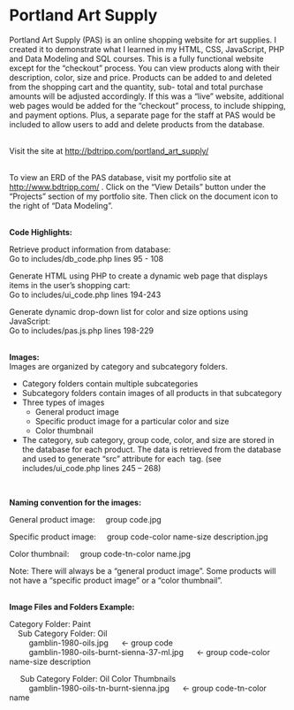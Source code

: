 # Portland Art Supply

Portland Art Supply (PAS) is an online shopping website for art supplies.  I created it to demonstrate what I learned in my HTML, CSS, JavaScript, PHP and Data Modeling and SQL courses.  This is a fully functional website except for the “checkout” process.  You can view products along with their description, color, size and price.  Products can be added to and deleted from the shopping cart and the quantity, sub- total and total purchase amounts will be adjusted accordingly.  If this was a “live” website, additional web pages would be added for the “checkout” process, to include shipping, and payment options.  Plus, a separate page for the staff at PAS would be included to allow users to add and delete products from the database.  
<br/>

Visit the site at http://bdtripp.com/portland_art_supply/  
<br/>

To view an ERD of the PAS database, visit my portfolio site at http://www.bdtripp.com/ . Click on the “View Details” button under the “Projects” section of my portfolio site. Then click on the document icon to the right of “Data Modeling”.  
<br/>

**Code Highlights:**

Retrieve product information from database:  
Go to includes/db_code.php lines 95 - 108     

Generate HTML using PHP to create a dynamic web page that displays items in the user’s shopping cart:  
Go to includes/ui_code.php lines 194-243

Generate dynamic drop-down list for color and size options using JavaScript:  
Go to includes/pas.js.php lines 198-229  
<br/>

**Images:**  
Images are organized by category and subcategory folders.  
-	Category folders contain multiple subcategories  
-	Subcategory folders contain images of all products in that subcategory  
-	Three types of images  
     -	General product image  
     -	Specific product image for a particular color and size  
     -	Color thumbnail  
-	The category, sub category, group code, color, and size are stored in the database for each product.  The data is retrieved from the database and used to generate “src” attribute for each <img> tag. (see includes/ui_code.php lines 245 – 268)  
<br/> 

**Naming convention for the images:**

General product image:		&nbsp;&nbsp;&nbsp;&nbsp;group code.jpg 

Specific product image:		&nbsp;&nbsp;&nbsp;&nbsp;group code-color name-size description.jpg
	
Color thumbnail:		 &nbsp;&nbsp;&nbsp;&nbsp;group code-tn-color name.jpg

Note:  There will always be a “general product image”.  Some products will not have a “specific product image” or a “color thumbnail”.  
<br/>

**Image Files and Folders Example:**

Category Folder: Paint  
&nbsp;&nbsp;&nbsp;&nbsp;Sub Category Folder:	 Oil    
&nbsp;&nbsp;&nbsp;&nbsp;&nbsp;&nbsp;&nbsp;&nbsp;             gamblin-1980-oils.jpg       &nbsp;&nbsp;&nbsp;&nbsp;                   <- group code   
&nbsp;&nbsp;&nbsp;&nbsp;&nbsp;&nbsp;&nbsp;&nbsp;             gamblin-1980-oils-burnt-sienna-37-ml.jpg    &nbsp;&nbsp;&nbsp;&nbsp;   <- group code-color name-size description   

&nbsp;&nbsp;&nbsp;&nbsp;     Sub Category Folder:	 Oil Color Thumbnails  
&nbsp;&nbsp;&nbsp;&nbsp;&nbsp;&nbsp;&nbsp;&nbsp; gamblin-1980-oils-tn-burnt-sienna.jpg	 &nbsp;&nbsp;&nbsp;&nbsp; <- group code-tn-color name











